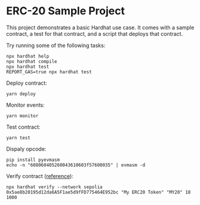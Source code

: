 # ERC-20 Sample Project

This project demonstrates a basic Hardhat use case. It comes with a sample contract, a test for that contract, and a script that deploys that contract.

Try running some of the following tasks:

```shell
npx hardhat help
npx hardhat compile
npx hardhat test
REPORT_GAS=true npx hardhat test
```

Deploy contract:

`yarn deploy`

Monitor events:

`yarn monitor`

Test contract:

`yarn test`

Dispaly opcode: 

```
pip install pyevmasm
echo -n "608060405260043610603f57600035" | evmasm -d
```

Verify contract ([reference](https://hardhat.org/hardhat-runner/docs/guides/verifying)):

```
npx hardhat verify --network sepolia 0x5ae8b20195d12da6A5F1ae5d9fFD775464E952bc "My ERC20 Token" "MY20" 18 1000
```

